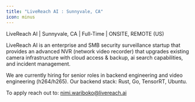 ```yaml
---
title: "LiveReach AI : Sunnyvale, CA"
icon: minus
---
```

LiveReach AI | Sunnyvale, CA | Full-Time | ONSITE, REMOTE (US)

LiveReach AI is an enterprise and SMB security surveillance startup that provides an advanced NVR (network video recorder) that upgrades existing camera infrastructure with cloud access &amp; backup, ai search capabilities, and incident management.

We are currently hiring for senior roles in backend engineering and video engineering (h264&#x2F;h265). Our backend stack: Rust, Go, TensorRT, Ubuntu.

To apply reach out to: nimi.wariboko@livereach.ai
